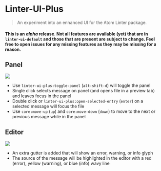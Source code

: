 # Linter-UI-Plus
> An experiment into an enhanced UI for the Atom Linter package.

#### This is an _alpha_ release. Not all features are available (yet) that are in `linter-ui-default` and those that are present are subject to change. Feel free to open issues for any missing features as they may be missing for a reason.

## Panel

![](https://user-images.githubusercontent.com/753919/28002478-686f307e-64ea-11e7-83c7-b41a2ef130c8.png)
 
 - Use `linter-ui-plus:toggle-panel` (`alt-shift-d`) will toggle the panel
 - Single click selects message on panel (and opens file in a preview tab) and leaves focus in the panel
 - Double click or `linter-ui-plus:open-selected-entry` (`enter`) on a selected message will focus the file 
 - Use `core:move-up` (`up`) and `core:move-down` (`down`) to move to the next or previous message while in the panel
 
## Editor

![](https://user-images.githubusercontent.com/753919/28002548-05159f94-64eb-11e7-97b4-9ce23d8f0cda.png)

 - An extra gutter is added that will show an error, warning, or info glyph
 - The source of the message will be highlighted in the editor with a red (error), yellow (warning), or blue (info) wavy line
